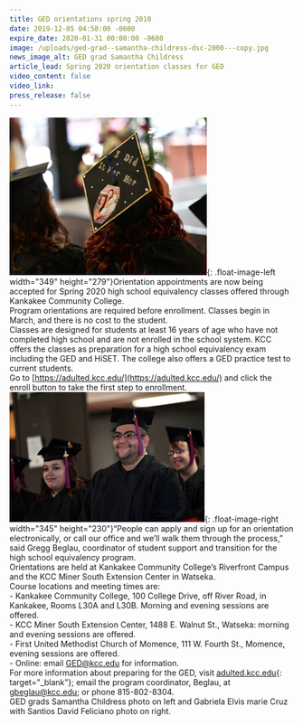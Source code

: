 ```yaml
---
title: GED orientations spring 2010
date: 2019-12-05 04:58:00 -0600
expire_date: 2020-01-31 00:00:00 -0600
image: /uploads/ged-grad--samantha-childress-dsc-2000---copy.jpg
news_image_alt: GED grad Samantha Childress
article_lead: Spring 2020 orientation classes for GED
video_content: false
video_link:
press_release: false
---
```


![](/uploads/ged-grad--samantha-childress-dsc-2000---copy.jpg){: .float-image-left width="349" height="279"}Orientation appointments are now being accepted for Spring 2020 high school equivalency classes offered through Kankakee Community College.<br>Program orientations are required before enrollment. Classes begin in March, and there is no cost to the student.&nbsp;<br>Classes are designed for students at least 16 years of age who have not completed high school and are not enrolled in the school system. KCC offers the classes as preparation for a high school equivalency exam including the GED and HiSET. The college also offers a GED practice test to current students.<br>Go to [https://adulted.kcc.edu/](https://adulted.kcc.edu/) and click the enroll button to take the first step to enrollment.&nbsp;<br>![](/uploads/ged-grads-gabriela-elvia-marie-cruz-and-santios-david-feliciano-dsc-2053---copy.jpg){: .float-image-right width="345" height="230"}“People can apply and sign up for an orientation electronically, or call our office and we’ll walk them through the process,” said Gregg Beglau, coordinator of student support and transition for the high school equivalency program.<br>Orientations are held at Kankakee Community College’s Riverfront Campus and the KCC Miner South Extension Center in Watseka.&nbsp;<br>Course locations and meeting times are:<br>\- Kankakee Community College, 100 College Drive, off River Road, in Kankakee, Rooms L30A and L30B. Morning and evening sessions are offered.<br>\- KCC Miner South Extension Center, 1488 E. Walnut St., Watseka: morning and evening sessions are offered.<br>\- First United Methodist Church of Momence, 111 W. Fourth St., Momence, evening sessions are offered.<br>\- Online: email [GED@kcc.edu](mailto:GED@kcc.edu) for information.<br>For more information about preparing for the GED, visit [adulted.kcc.edu](https://adulted.kcc.edu/){: target="_blank"}; email the program coordinator, Beglau, at [gbeglau@kcc.edu](mailto:gbeglau@kcc.edu); or phone 815-802-8304.<br>GED grads Samantha Childress photo on left and Gabriela Elvis marie Cruz with Santios David Feliciano photo on right.